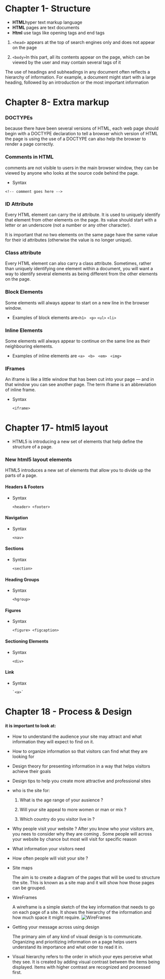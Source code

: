  # Chapter 1- Structure

+ **HTML**hyper text markup language 
+ **HTML** pages are text documents
+ **Html** use tags like opening tags and end tags

1. `<head>` appears at the top of search engines only and does not appear on the page

2. `<body>`In this part, all its contents appear on the page, which can be viewed by the user and may contain several tags of it

The use of headings and subheadings in any document often reflects a hierarchy of information. For example, a document might start with a large heading, followed by an introduction or the most important information
# Chapter 8- Extra markup
### DOCTYPEs
  because there have been several versions of HTML, each web page should begin with a DOCTYPE declaration to tell a browser which version of HTML the page is using the use of a DOCTYPE can also help the browser to render a page correctly.
  
### Comments in HTML
 comments are not visible to users in the main browser window, they can be viewed by anyone who looks at the source code behind the page.

 + Syntax

 `<!-- comment goes here -->`

### ID Attribute
Every HTML element can carry the id attribute. It is used to uniquely identify that element from other elements on the page. Its value should start with a letter or an underscore (not a number or any other character).

It is important that no two elements on the same page have the same value for their id attributes (otherwise the value is no longer unique).

### Class attribute 
Every HTML element can also carry a class attribute. Sometimes, rather than uniquely identifying one element within a document, you will want a way to identify several elements as being different from the other elements on the page.

### Block Elements
Some elements will always appear to start on a new line in the browser window. 
+ Examples of block elements are`<h1> ` ` <p> ` ` <ul> `   `<li> `
### Inline Elements
Some elements will always appear to continue on the same line as their neighbouring elements.
+ Examples of inline elements are  `<a> `  `<b> `  `<em> ` `<img> `

### IFrames

An iframe is like a little window that has been cut into your page — and in that window you can see another page. The term iframe is an abbreviation of inline frame.
 
  + Syntax
   
     `<iframe>`
 # Chapter 17- html5 layout

+ HTML5 is introducing a new set of elements that help define the structure of a page.
### New html5 layout elements
 HTML5 introduces a new set of elements that allow you to divide up the parts of a page.
 #### Headers & Footers
 + Syntax

     `<header> <footer> ` 
#### Navigation
+ Syntax

    `<nav>` 
#### Sections
+ Syntax

    `<section>`
#### Heading Groups
+ Syntax

    `<hgroup>`

#### Figures
+ Syntax

   `<figure> <figcaption>`

#### Sectioning Elements

+ Syntax

    `<div>`

#### Link
+ Syntax

      `<a>`
# Chapter 18 - Process & Design

#### it is important to look at:

+ How to understand the audience your site may attract and what information they will expect to find on it.

+ How to organize information so that visitors can find what they are looking for

+ Design theory for presenting information in a way that helps visitors achieve their goals

+ Design tips to help you create more attractive and professional sites
+ who is the site for:
  1. What is the age range of your ausience ?

  2.  Will your site appeal to more women or man or mix ?

  3. Which country do you visitor live in ?

+ Why people visit your website ?
After you know who your visitors are, you nees to consider why they are coming . Some people will across your website by chance but most will visit for specific reason

+ What information your visitors need

+ How often people will visit your site ?

+ Site maps

   The aim is to create a diagram of the pages that will be used to structure the site. This is known as a site map and it will show how those pages can be grouped.

+ WireFrames

  A wireframe is a simple sketch of the key information that needs to go on each page of a site. It shows the hierarchy of the information and how much space it might require.
![WireFrames](https://encrypted-tbn0.gstatic.com/images?q=tbn:ANd9GcQi1RdTGWPFoMp7TwyK7TkDBcG3N5RCFRqaSQ&usqp=CAU)

+ Getting your message across using design

  The primary aim of any kind of visual design is to communicate. Organizing and prioritizing information on a page helps users understand its importance and what order to read it in.

+  Visual hierarchy
 refers to the order in which your eyes perceive what they see. It is created by adding visual contrast between the items being displayed. Items with higher contrast are recognized and processed first.



  
